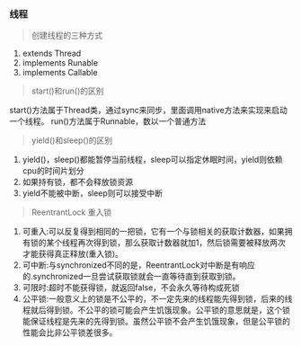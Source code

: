 ### 线程

> 创建线程的三种方式
1. extends Thread
2. implements Runable
3. implements Callable

> start()和run()的区别

start()方法属于Thread类，通过sync来同步，里面调用native方法来实现来启动一个线程。
run()方法属于Runnable，数以一个普通方法

> yield()和sleep()的区别

1. yield()，sleep()都能暂停当前线程，sleep可以指定休眠时间，yield则依赖cpu的时间片划分
2. 如果持有锁，都不会释放锁资源
3. yield不能被中断，sleep则可以接受中断

> ReentrantLock  重入锁

1. 可重入:可以反复得到相同的一把锁，它有一个与锁相关的获取计数器，如果拥有锁的某个线程再次得到锁，那么获取计数器就加1，然后锁需要被释放两次才能获得真正释放(重入锁)。
2. 可中断:与synchronized不同的是，ReentrantLock对中断是有响应的.synchronized一旦尝试获取锁就会一直等待直到获取到锁。
3. 可限时:超时不能获得锁，就返回false，不会永久等待构成死锁
4. 公平锁:一般意义上的锁是不公平的，不一定先来的线程能先得到锁，后来的线程就后得到锁。不公平的锁可能会产生饥饿现象。公平锁的意思就是，这个锁能保证线程是先来的先得到锁。虽然公平锁不会产生饥饿现象，但是公平锁的性能会比非公平锁差很多。
